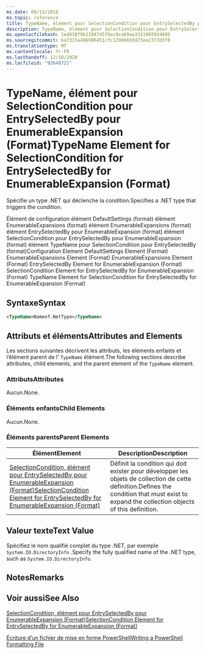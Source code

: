 ```yaml
---
ms.date: 09/13/2016
ms.topic: reference
title: TypeName, élément pour SelectionCondition pour EntrySelectedBy pour EnumerableExpansion (Format)
description: TypeName, élément pour SelectionCondition pour EntrySelectedBy pour EnumerableExpansion (Format)
ms.openlocfilehash: 1ed638f9b2194745f9ac9cab9aa3331985924886
ms.sourcegitcommit: ba7315a496986451cfc1296b659d73ea2373d3f0
ms.translationtype: MT
ms.contentlocale: fr-FR
ms.lasthandoff: 12/10/2020
ms.locfileid: "92649721"
---
```

# <a name="typename-element-for-selectioncondition-for-entryselectedby-for-enumerableexpansion-format"></a><span data-ttu-id="04a23-103">TypeName, élément pour SelectionCondition pour EntrySelectedBy pour EnumerableExpansion (Format)</span><span class="sxs-lookup"><span data-stu-id="04a23-103">TypeName Element for SelectionCondition for EntrySelectedBy for EnumerableExpansion (Format)</span></span>

<span data-ttu-id="04a23-104">Spécifie un type .NET qui déclenche la condition.</span><span class="sxs-lookup"><span data-stu-id="04a23-104">Specifies a .NET type that triggers the condition.</span></span>

<span data-ttu-id="04a23-105">Élément de configuration élément DefaultSettings (format) élément EnumerableExpansions (format) élément EnumerableExpansions (format) élément EntrySelectedBy pour EnumerableExpansion (format) élément SelectionCondition pour EntrySelectedBy pour EnumerableExpansion (format) élément TypeName pour SelectionCondition pour EntrySelectedBy (format)</span><span class="sxs-lookup"><span data-stu-id="04a23-105">Configuration Element DefaultSettings Element (Format) EnumerableExpansions Element (Format) EnumerableExpansions Element (Format) EntrySelectedBy Element for EnumerableExpansion (Format) SelectionCondition Element for EntrySelectedBy for EnumerableExpansion (Format) TypeName Element for SelectionCondition for EntrySelectedBy for EnumerableExpansion (Format)</span></span>

## <a name="syntax"></a><span data-ttu-id="04a23-106">Syntaxe</span><span class="sxs-lookup"><span data-stu-id="04a23-106">Syntax</span></span>

```xml
<TypeName>Nameof.NetType</TypeName>
```

## <a name="attributes-and-elements"></a><span data-ttu-id="04a23-107">Attributs et éléments</span><span class="sxs-lookup"><span data-stu-id="04a23-107">Attributes and Elements</span></span>

<span data-ttu-id="04a23-108">Les sections suivantes décrivent les attributs, les éléments enfants et l’élément parent de l' `TypeName` élément.</span><span class="sxs-lookup"><span data-stu-id="04a23-108">The following sections describe attributes, child elements, and the parent element of the `TypeName` element.</span></span>

### <a name="attributes"></a><span data-ttu-id="04a23-109">Attributs</span><span class="sxs-lookup"><span data-stu-id="04a23-109">Attributes</span></span>

<span data-ttu-id="04a23-110">Aucun.</span><span class="sxs-lookup"><span data-stu-id="04a23-110">None.</span></span>

### <a name="child-elements"></a><span data-ttu-id="04a23-111">Éléments enfants</span><span class="sxs-lookup"><span data-stu-id="04a23-111">Child Elements</span></span>

<span data-ttu-id="04a23-112">Aucun.</span><span class="sxs-lookup"><span data-stu-id="04a23-112">None.</span></span>

### <a name="parent-elements"></a><span data-ttu-id="04a23-113">Éléments parents</span><span class="sxs-lookup"><span data-stu-id="04a23-113">Parent Elements</span></span>

|<span data-ttu-id="04a23-114">Élément</span><span class="sxs-lookup"><span data-stu-id="04a23-114">Element</span></span>|<span data-ttu-id="04a23-115">Description</span><span class="sxs-lookup"><span data-stu-id="04a23-115">Description</span></span>|
|-------------|-----------------|
|[<span data-ttu-id="04a23-116">SelectionCondition, élément pour EntrySelectedBy pour EnumerableExpansion (Format)</span><span class="sxs-lookup"><span data-stu-id="04a23-116">SelectionCondition Element for EntrySelectedBy for EnumerableExpansion (Format)</span></span>](./selectioncondition-element-for-entryselectedby-for-enumerableexpansion-format.md)|<span data-ttu-id="04a23-117">Définit la condition qui doit exister pour développer les objets de collection de cette définition.</span><span class="sxs-lookup"><span data-stu-id="04a23-117">Defines the condition that must exist to expand the collection objects of this definition.</span></span>|

## <a name="text-value"></a><span data-ttu-id="04a23-118">Valeur texte</span><span class="sxs-lookup"><span data-stu-id="04a23-118">Text Value</span></span>

<span data-ttu-id="04a23-119">Spécifiez le nom qualifié complet du type .NET, par exemple `System.IO.DirectoryInfo` .</span><span class="sxs-lookup"><span data-stu-id="04a23-119">Specify the fully qualified name of the .NET type, such as `System.IO.DirectoryInfo`.</span></span>

## <a name="remarks"></a><span data-ttu-id="04a23-120">Notes</span><span class="sxs-lookup"><span data-stu-id="04a23-120">Remarks</span></span>

## <a name="see-also"></a><span data-ttu-id="04a23-121">Voir aussi</span><span class="sxs-lookup"><span data-stu-id="04a23-121">See Also</span></span>

[<span data-ttu-id="04a23-122">SelectionCondition, élément pour EntrySelectedBy pour EnumerableExpansion (Format)</span><span class="sxs-lookup"><span data-stu-id="04a23-122">SelectionCondition Element for EntrySelectedBy for EnumerableExpansion (Format)</span></span>](./selectioncondition-element-for-entryselectedby-for-enumerableexpansion-format.md)

[<span data-ttu-id="04a23-123">Écriture d’un fichier de mise en forme PowerShell</span><span class="sxs-lookup"><span data-stu-id="04a23-123">Writing a PowerShell Formatting File</span></span>](./writing-a-powershell-formatting-file.md)
